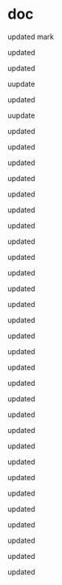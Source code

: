 doc
===

updated
mark
 
updated

updated

uupdate

updated

uupdate

updated

updated

updated


updated

updated

updated

updated

updated

updated

updated

updated

updated

updated

updated

updated

updated

updated

updated

updated

updated

updated

updated

updated

updated

updated

updated

updated

updated

updated
